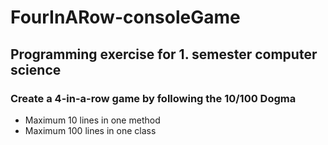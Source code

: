 # FourInARow-consoleGame
## Programming exercise for 1. semester computer science
### Create a 4-in-a-row game by following the 10/100 Dogma
- Maximum 10 lines in one method
- Maximum 100 lines in one class

